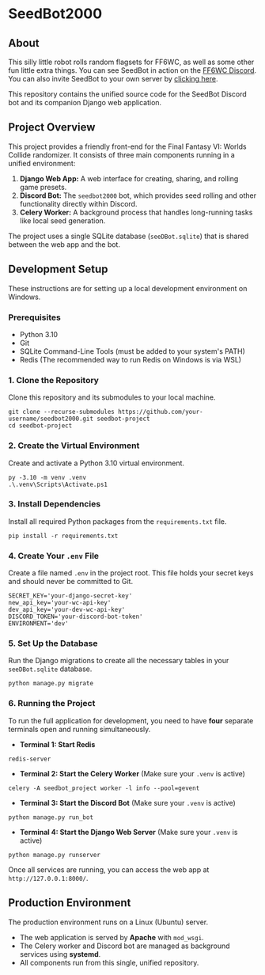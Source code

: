 # SeedBot2000
## About
This silly little robot rolls random flagsets for FF6WC, as well as some other fun little extra things. You can see SeedBot in action on the [FF6WC Discord](https://discord.gg/5MPeng5). You can also invite SeedBot to your own server by [clicking here](https://discord.com/api/oauth2/authorize?client_id=892560638969278484&permissions=1494917180496&scope=bot).

This repository contains the unified source code for the SeedBot Discord bot and its companion Django web application.

## Project Overview

This project provides a friendly front-end for the Final Fantasy VI: Worlds Collide randomizer. It consists of three main components running in a unified environment:

1.  **Django Web App:** A web interface for creating, sharing, and rolling game presets.
2.  **Discord Bot:** The `seedbot2000` bot, which provides seed rolling and other functionality directly within Discord.
3.  **Celery Worker:** A background process that handles long-running tasks like local seed generation.

The project uses a single SQLite database (`seeDBot.sqlite`) that is shared between the web app and the bot.

## Development Setup

These instructions are for setting up a local development environment on Windows.

### Prerequisites
* Python 3.10
* Git
* SQLite Command-Line Tools (must be added to your system's PATH)
* Redis (The recommended way to run Redis on Windows is via WSL)

### 1. Clone the Repository
Clone this repository and its submodules to your local machine.
```
git clone --recurse-submodules https://github.com/your-username/seedbot2000.git seedbot-project
cd seedbot-project
```

### 2. Create the Virtual Environment
Create and activate a Python 3.10 virtual environment.
```
py -3.10 -m venv .venv
.\.venv\Scripts\Activate.ps1
```

### 3. Install Dependencies
Install all required Python packages from the `requirements.txt` file.
```
pip install -r requirements.txt
```

### 4. Create Your `.env` File
Create a file named `.env` in the project root. This file holds your secret keys and should never be committed to Git.

```
SECRET_KEY='your-django-secret-key'
new_api_key='your-wc-api-key'
dev_api_key='your-dev-wc-api-key'
DISCORD_TOKEN='your-discord-bot-token'
ENVIRONMENT='dev'
```

### 5. Set Up the Database
Run the Django migrations to create all the necessary tables in your `seeDBot.sqlite` database.
```
python manage.py migrate
```

### 6. Running the Project
To run the full application for development, you need to have **four** separate terminals open and running simultaneously.

* **Terminal 1: Start Redis**
```
redis-server
```

* **Terminal 2: Start the Celery Worker**
(Make sure your `.venv` is active)
```
celery -A seedbot_project worker -l info --pool=gevent
```

* **Terminal 3: Start the Discord Bot**
(Make sure your `.venv` is active)
```
python manage.py run_bot
```

* **Terminal 4: Start the Django Web Server**
(Make sure your `.venv` is active)
```
python manage.py runserver
```

Once all services are running, you can access the web app at `http://127.0.0.1:8000/`.

## Production Environment

The production environment runs on a Linux (Ubuntu) server.
* The web application is served by **Apache** with `mod_wsgi`.
* The Celery worker and Discord bot are managed as background services using **systemd**.
* All components run from this single, unified repository.
